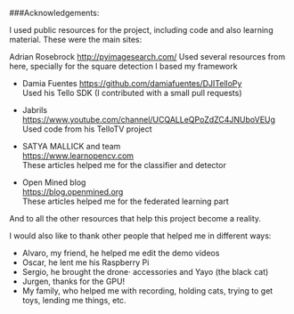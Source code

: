 ###Acknowledgements:

I used public resources for the project, including code and also learning material.
These were the main sites:

Adrian Rosebrock 
http://pyimagesearch.com/
Used several resources from here, specially for the square detection
I based my framework 

- Damia Fuentes
https://github.com/damiafuentes/DJITelloPy  
Used his Tello SDK (I contributed with a small pull requests)

- Jabrils
https://www.youtube.com/channel/UCQALLeQPoZdZC4JNUboVEUg  
Used code from his TelloTV project

- SATYA MALLICK and team  
https://www.learnopencv.com  
These articles helped me for the classifier and detector

- Open Mined blog  
https://blog.openmined.org  
These articles helped me for the federated learning part

And to all the other resources that help this project become a reality.

I would also like to thank other people that helped me in different ways:

- Alvaro, my friend, he helped me edit the demo videos
- Oscar, he lent me his Raspberry Pi
- Sergio, he brought the drone· accessories and Yayo (the black cat)
- Jurgen, thanks for the GPU!
- My family, who helped me with recording, holding cats, trying to get toys, lending me things, etc.
